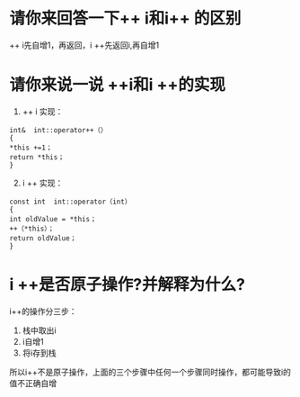 # 请你来回答一下++ i和i++ 的区别

++ i先自增1，再返回，i ++先返回i,再自增1
# 请你来说一说 ++i和i ++的实现
1. ++ i 实现：

```
int&  int::operator++（）
{
*this +=1；
return *this；
}
```
2.  i ++ 实现：

```
const int  int::operator（int）
{
int oldValue = *this；
++（*this）；
return oldValue；
}
```


# i ++是否原子操作?并解释为什么?
i++的操作分三步：

1. 栈中取出i
2. i自增1
3. 将i存到栈

所以i++不是原子操作，上面的三个步骤中任何一个步骤同时操作，都可能导致i的值不正确自增